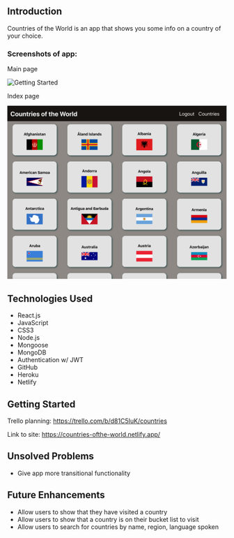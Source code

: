 ## Introduction

Countries of the World is an app that shows you some info on a country of your choice.

### Screenshots of app:

Main page

![Getting Started](./public/images/COTW_home.png)

Index page

![Getting Started](./public/images/COTW_index.png)

## Technologies Used

- React.js
- JavaScript
- CSS3
- Node.js
- Mongoose
- MongoDB
- Authentication w/ JWT
- GitHub
- Heroku
- Netlify

## Getting Started

Trello planning:
https://trello.com/b/d81C5IuK/countries

Link to site:
https://countries-ofthe-world.netlify.app/

## Unsolved Problems

- Give app more transitional functionality

## Future Enhancements

- Allow users to show that they have visited a country
- Allow users to show that a country is on their bucket list to visit
- Allow users to search for countries by name, region, language spoken
